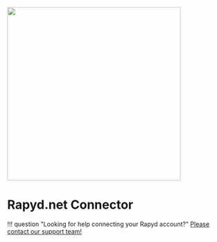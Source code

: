 <img src="https://static.openfintech.io/payment_providers/rapyd/logo.svg?w=400" width="400px" >

# Rapyd.net Connector

!!! question "Looking for help connecting your Rapyd account?"
    [Please contact our support team!](mailto:support@paycore.io)